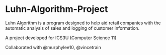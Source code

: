 ﻿# Luhn-Algorithm-Project

Luhn Algorithm is a program designed to help aid retail companies with the automatic analysis of sales and logging of customer information.

A project developed for ICS3U (Computer Science 11)

Collaborated with @murphylee10, @vincetrain
